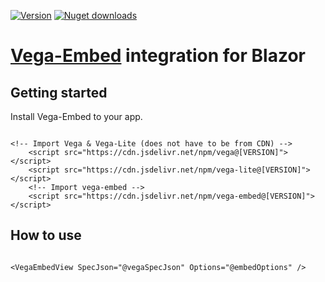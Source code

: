 [![Version](https://img.shields.io/nuget/v/Vega.Embed?logo=nuget&style=flat-square)](https://www.nuget.org/packages/Vega.Embed/)
[![Nuget downloads](https://img.shields.io/nuget/dt/Vega.Embed?label=nuget%20downloads&logo=nuget&style=flat-square)](https://www.nuget.org/packages/Vega.Embed/)  
# [Vega-Embed](https://github.com/vega/vega-embed) integration for Blazor

## Getting started

Install Vega-Embed to your app.

```razor

<!-- Import Vega & Vega-Lite (does not have to be from CDN) -->
    <script src="https://cdn.jsdelivr.net/npm/vega@[VERSION]"></script>
    <script src="https://cdn.jsdelivr.net/npm/vega-lite@[VERSION]"></script>
    <!-- Import vega-embed -->
    <script src="https://cdn.jsdelivr.net/npm/vega-embed@[VERSION]"></script>

```


## How to use

```razor

<VegaEmbedView SpecJson="@vegaSpecJson" Options="@embedOptions" />

```
